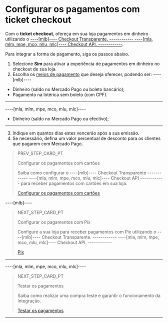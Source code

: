 # Configurar os pagamentos com ticket checkout

Com o **ticket checkout**, ofereça em sua loja pagamentos em dinheiro utilizando o [----[mlb]---- Checkout Transparente. ------------ ----[mla, mlm, mpe, mco, mlu, mlc]---- Checkout API. ------------](/developers/pt/guides/checkout-api/landing).

Para integrar a forma de pagamento, siga os passos abaixo.

1. Selecione **Sim** para ativar a experiência de pagamentos em dinheiro no checkout de sua loja.
2. Escolha os [meios de pagamento](/developer/pt/guides/additional-content/payment-localization/consult-payment-methods) que deseja oferecer, podendo ser: 
----[mlb]---- 
* Dinheiro (saldo no Mercado Pago ou boleto bancário); 
* Pagamento na lotérica sem boleto (com CPF).
------------ 
----[mla, mlm, mpe, mco, mlu, mlc]---- 
* Dinheiro (saldo no Mercado Pago ou efectivo);
------------
3. Indique em quantos dias estes vencerão após a sua emissão.
4. Se necessário, defina um valor percentual de desconto para os clientes que pagarem com Mercado Pago.

> PREV_STEP_CARD_PT
>
> Configurar os pagamentos com cartões
>
> Saiba como configurar o ----[mlb]---- Checkout Transparente ------------ ----[mla, mlm, mpe, mco, mlu, mlc]---- Checkout API ------------ para receber pagamentos com cartões em sua loja.
>
> [Configurar os pagamentos com cartões](/developers/pt/docs/prestashop/payment-setup/cho-api/cards)

----[mlb]----
> NEXT_STEP_CARD_PT
>
> Configurar os pagamentos com Pix
>
> Configure a sua loja para receber pagamentos com Pix utilizando o ----[mlb]---- Checkout Transparente. ------------ ----[mla, mlm, mpe, mco, mlu, mlc]---- Checkout API. ------------ 
>
> [Pix](/developers/pt/docs/prestashop/payment-setup/cho-api/pix)
------------

----[mla, mlm, mpe, mco, mlu, mlc]----
> NEXT_STEP_CARD_PT
>
> Testar os pagamentos
>
> Saiba como realizar uma compra teste e garantir o funcionamento da integração.
>
> [Testar os pagamentos](/developers/pt/docs/prestashop/sales-processing/integration-test)
------------